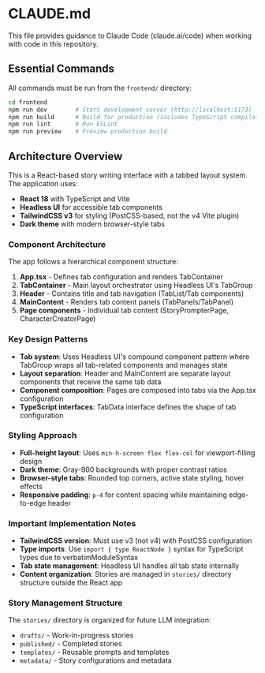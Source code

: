 # CLAUDE.md

This file provides guidance to Claude Code (claude.ai/code) when working with code in this repository.

## Essential Commands

All commands must be run from the `frontend/` directory:

```bash
cd frontend
npm run dev        # Start development server (http://localhost:5173)
npm run build      # Build for production (includes TypeScript compilation)
npm run lint       # Run ESLint
npm run preview    # Preview production build
```

## Architecture Overview

This is a React-based story writing interface with a tabbed layout system. The application uses:

- **React 18** with TypeScript and Vite
- **Headless UI** for accessible tab components
- **TailwindCSS v3** for styling (PostCSS-based, not the v4 Vite plugin)
- **Dark theme** with modern browser-style tabs

### Component Architecture

The app follows a hierarchical component structure:

1. **App.tsx** - Defines tab configuration and renders TabContainer
2. **TabContainer** - Main layout orchestrator using Headless UI's TabGroup
3. **Header** - Contains title and tab navigation (TabList/Tab components)
4. **MainContent** - Renders tab content panels (TabPanels/TabPanel)
5. **Page components** - Individual tab content (StoryPrompterPage, CharacterCreatorPage)

### Key Design Patterns

- **Tab system**: Uses Headless UI's compound component pattern where TabGroup wraps all tab-related components and manages state
- **Layout separation**: Header and MainContent are separate layout components that receive the same tab data
- **Component composition**: Pages are composed into tabs via the App.tsx configuration
- **TypeScript interfaces**: TabData interface defines the shape of tab configuration

### Styling Approach

- **Full-height layout**: Uses `min-h-screen flex flex-col` for viewport-filling design
- **Dark theme**: Gray-900 backgrounds with proper contrast ratios
- **Browser-style tabs**: Rounded top corners, active state styling, hover effects
- **Responsive padding**: `p-4` for content spacing while maintaining edge-to-edge header

### Important Implementation Notes

- **TailwindCSS version**: Must use v3 (not v4) with PostCSS configuration
- **Type imports**: Use `import { type ReactNode }` syntax for TypeScript types due to verbatimModuleSyntax
- **Tab state management**: Headless UI handles all tab state internally
- **Content organization**: Stories are managed in `stories/` directory structure outside the React app

### Story Management Structure

The `stories/` directory is organized for future LLM integration:
- `drafts/` - Work-in-progress stories
- `published/` - Completed stories
- `templates/` - Reusable prompts and templates
- `metadata/` - Story configurations and metadata